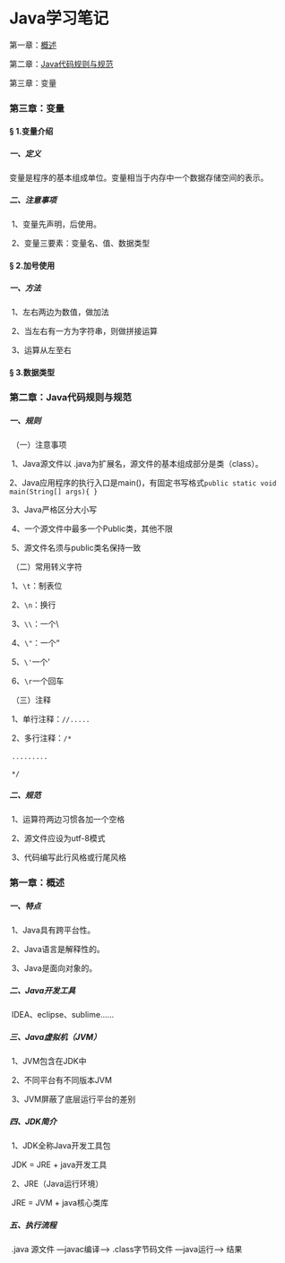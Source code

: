 # Java学习笔记

第一章：[概述](#1)

第二章：[Java代码规则与规范](#2)

第三章：变量



### 第三章：变量

#### &sect; 1.变量介绍

##### 一、定义

​	变量是程序的基本组成单位。变量相当于内存中一个数据存储空间的表示。

##### 二、注意事项

​	1、变量先声明，后使用。

​	2、变量三要素：变量名、值、数据类型

#### &sect; 2.加号使用

##### 一、方法

​	1、左右两边为数值，做加法

​	2、当左右有一方为字符串，则做拼接运算

​	3、运算从左至右

#### &sect; 3.数据类型





<p id="2"></p>



### 第二章：Java代码规则与规范

##### 一、规则

​	（一）注意事项

​			1、Java源文件以 .java为扩展名，源文件的基本组成部分是类（class）。

​			2、Java应用程序的执行入口是main()，有固定书写格式`public static void main(String[] args){ }`

​			3、Java严格区分大小写

​			4、一个源文件中最多一个Public类，其他不限

​			5、源文件名须与public类名保持一致

​	（二）常用转义字符

​			1、`\t`：制表位

​			2、`\n`：换行

​			3、`\\`：一个\

​			4、`\"`：一个“

​			5、`\'`一个’

​			6、`\r`一个回车

​	（三）注释

​			1、单行注释：`//.....`

​			2、多行注释：`/*`

​											`.........`

​									`*/`  

##### 二、规范

​	1、运算符两边习惯各加一个空格

​	2、源文件应设为utf-8模式

​	3、代码编写此行风格或行尾风格



<p id="1"></p>



### 第一章：概述

##### 一、特点

​	1、Java具有跨平台性。

​	2、Java语言是解释性的。

​	3、Java是面向对象的。

##### 二、Java开发工具

​	IDEA、eclipse、sublime......

##### 三、Java虚拟机（JVM）

​	1、JVM包含在JDK中

​	2、不同平台有不同版本JVM

​	3、JVM屏蔽了底层运行平台的差别

##### 四、JDK简介

​	1、JDK全称Java开发工具包

​		JDK = JRE + java开发工具

​	2、JRE（Java运行环境）

​		JRE = JVM + java核心类库

##### 五、执行流程

​	.java 源文件 —javac编译—> .class字节码文件 —java运行—> 结果